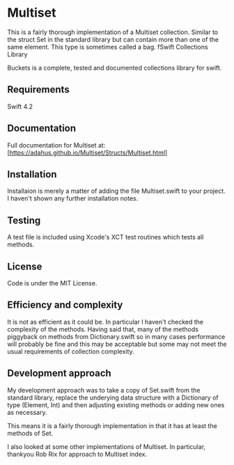 # Multiset

This is a fairly thorough implementation of a Multiset collection.
Similar to the struct Set in the standard library but can contain more than one of the same element.
This type is sometimes called a bag.
fSwift Collections Library

Buckets is a complete, tested and documented collections library for swift.

## Requirements
Swift 4.2

## Documentation
Full documentation for Multiset at: [https://adahus.github.io/Multiset/Structs/Multiset.html]

## Installation
Installaion is merely a matter of adding the file Multiset.swift to your project.
I haven't shown any further installation notes. 

## Testing
A test file is included using Xcode's XCT test routines which tests all methods.

## License
Code is under the MIT License.

## Efficiency and complexity
It is not as efficient as it could be.
In particular I haven't checked the complexity of the methods.
Having said that, many of the methods piggyback on methods from Dictionary.swift so in many cases performance will probably be fine and this may be acceptable but some may not meet the usual requirements of collection complexity.

## Development approach
My development approach was to take a copy of Set.swift from the standard library, replace the underying data structure with a Dictionary of type (Element, Int) and then adjusting existing methods or adding new ones as necessary.

This means it is a fairly thorough implementation in that it has at least the methods of Set.

I also looked at some other implementations of Multiset.
In particular, thankyou Rob Rix for approach to Multiset index.


